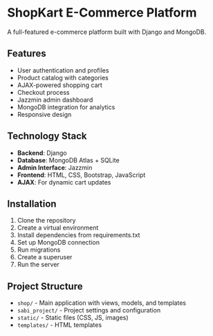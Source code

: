 # ShopKart E-Commerce Platform

A full-featured e-commerce platform built with Django and MongoDB.

## Features

- User authentication and profiles
- Product catalog with categories
- AJAX-powered shopping cart
- Checkout process
- Jazzmin admin dashboard
- MongoDB integration for analytics
- Responsive design

## Technology Stack

- **Backend**: Django
- **Database**: MongoDB Atlas + SQLite
- **Admin Interface**: Jazzmin
- **Frontend**: HTML, CSS, Bootstrap, JavaScript
- **AJAX**: For dynamic cart updates

## Installation

1. Clone the repository
2. Create a virtual environment
3. Install dependencies from requirements.txt
4. Set up MongoDB connection
5. Run migrations
6. Create a superuser
7. Run the server

## Project Structure

- `shop/` - Main application with views, models, and templates
- `sabi_project/` - Project settings and configuration
- `static/` - Static files (CSS, JS, images)
- `templates/` - HTML templates
